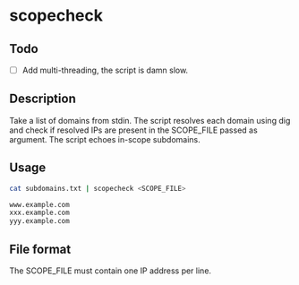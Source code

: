 # scopecheck

## Todo

- [ ] Add multi-threading, the script is damn slow.

## Description
Take a list of domains from stdin. The script resolves each domain using dig and check if resolved IPs are present in the SCOPE_FILE passed as argument. The script echoes in-scope subdomains.

## Usage

```bash
cat subdomains.txt | scopecheck <SCOPE_FILE>

www.example.com
xxx.example.com
yyy.example.com
```

## File format
The SCOPE_FILE must contain one IP address per line.
